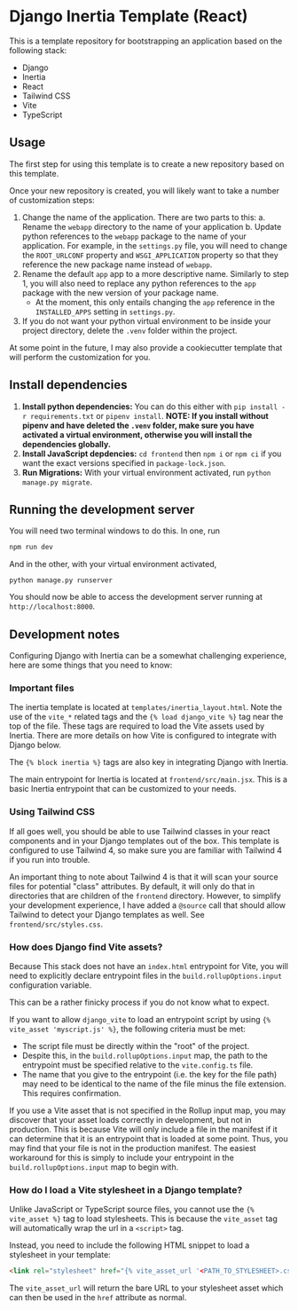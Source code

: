 # Django Inertia Template (React)

This is a template repository for bootstrapping an application based on the following stack:

* Django
* Inertia
* React
* Tailwind CSS
* Vite
* TypeScript

## Usage

The first step for using this template is to create a new repository based on this template.

Once your new repository is created, you will likely want to take a number of customization steps:

1. Change the name of the application. There are two parts to this:
    a. Rename the `webapp` directory to the name of your application
    b. Update python references to the `webapp` package to the name of your application. For example, in the `settings.py` file, you will need to change the `ROOT_URLCONF` property and `WSGI_APPLICATION` property so that they reference the new package name instead of `webapp`.
2. Rename the default `app` app to a more descriptive name. Similarly to step 1, you will also need to replace any python references to the `app` package with the new version of your package name.
    * At the moment, this only entails changing the `app` reference in the `INSTALLED_APPS` setting in `settings.py`.
3. If you do not want your python virtual environment to be inside your project directory, delete the `.venv` folder within the project.

At some point in the future, I may also provide a cookiecutter template that will perform the customization for you.

## Install dependencies

1. **Install python dependencies:** You can do this either with `pip install -r requirements.txt` or `pipenv install`. **NOTE: If you install without pipenv and have deleted the `.venv` folder, make sure you have activated a virtual environment, otherwise you will install the dependencies globally.**
2. **Install JavaScript depdencies:** `cd frontend` then `npm i` or `npm ci` if you want the exact versions specified in `package-lock.json`.
3. **Run Migrations:** With your virtual environment activated, run `python manage.py migrate`.

## Running the development server

You will need two terminal windows to do this. In one, run
```sh
npm run dev
```
And in the other, with your virtual environment activated,
```
python manage.py runserver
```

You should now be able to access the development server running at `http://localhost:8000`.

## Development notes

Configuring Django with Inertia can be a somewhat challenging experience, here are some things that you need to know:

### Important files

The inertia template is located at `templates/inertia_layout.html`. Note the use of the `vite_*` related tags and the `{% load django_vite %}` tag near the top of the file.
These tags are required to load the Vite assets used by Inertia. There are more details on how Vite is configured to integrate with Django below.

The `{% block inertia %}` tags are also key in integrating Django with Inertia.

The main entrypoint for Inertia is located at `frontend/src/main.jsx`. This is a basic Inertia entrypoint that can be customized to your needs.

### Using Tailwind CSS

If all goes well, you should be able to use Tailwind classes in your react components and in your Django templates out of the box.
This template is configured to use Tailwind 4, so make sure you are familiar with Tailwind 4
if you run into trouble.

An important thing to note about Tailwind 4 is that it will scan your source files for potential "class" attributes.
By default, it will only do that in directories that are children of the `frontend` directory.
However, to simplify your development experience, I have added a `@source` call that 
should allow Tailwind to detect your Django templates as well. See `frontend/src/styles.css`.

### How does Django find Vite assets?

Because This stack does not have an `index.html` entrypoint for Vite, you will
need to explicitly declare entrypoint files in the `build.rollupOptions.input`
configuration variable.

This can be a rather finicky process if you do not know what to expect.

If you want to allow `django_vite` to load an entrypoint script by using `{% vite_asset 'myscript.js' %}`, the following criteria must be met:

* The script file must be directly within the "root" of the project.
* Despite this, in the `build.rollupOptions.input` map, the path to the entrypoint must be specified relative to the `vite.config.ts` file.
* The name that you give to the entrypoint (i.e. the key for the file path) may need to be identical to the name of the file minus the file extension. This requires confirmation.

If you use a Vite asset that is not specified in the Rollup input map, you may discover that your asset loads correctly
in development, but not in production. This is because Vite will only include
a file in the manifest if it can determine that it is an entrypoint that is
loaded at some point. Thus, you may find that your file is not in the
production manifest. The easiest workaround for this is simply
to include your entrypoint in the `build.rollupOptions.input` map to begin with.

### How do I load a Vite stylesheet in a Django template?

Unlike JavaScript or TypeScript source files, you cannot use the `{% vite_asset %}` tag to load stylesheets.
This is because the `vite_asset` tag will automatically wrap the url in a
`<script>` tag.

Instead, you need to include the following HTML snippet to load a stylesheet in your template:

```html
<link rel="stylesheet" href="{% vite_asset_url '<PATH_TO_STYLESHEET>.css' %}">
```

The `vite_asset_url` will return the bare URL to your stylesheet asset which can then be used in the `href` attribute as normal.
